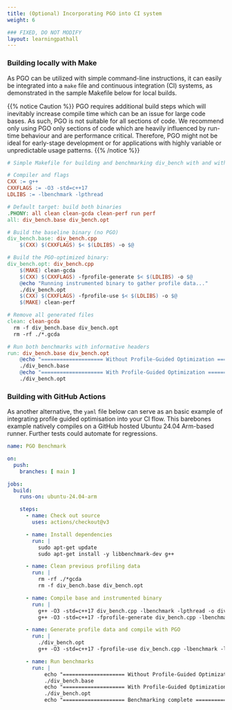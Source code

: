 ```yaml
---
title: (Optional) Incorporating PGO into CI system
weight: 6

### FIXED, DO NOT MODIFY
layout: learningpathall
---
```


### Building locally with Make

As PGO can be utilized with simple command-line instructions, it can easily be integrated into a `make` file and continuous integration (CI) systems, as demonstrated in the sample Makefile below for local builds.

{{% notice Caution %}}
PGO requires additional build steps which will inevitably increase compile time which can be an issue for large code bases. As such, PGO is not suitable for all sections of code. We recommend only using PGO only sections of code which are heavily influenced by run-time behaviour and are performance critical. Therefore, PGO might not be ideal for early-stage development or for applications with highly variable or unpredictable usage patterns.
{{% /notice %}}


```makefile
# Simple Makefile for building and benchmarking div_bench with and without PGO

# Compiler and flags
CXX := g++
CXXFLAGS := -O3 -std=c++17
LDLIBS := -lbenchmark -lpthread

# Default target: build both binaries
.PHONY: all clean clean-gcda clean-perf run perf
all: div_bench.base div_bench.opt

# Build the baseline binary (no PGO)
div_bench.base: div_bench.cpp
	$(CXX) $(CXXFLAGS) $< $(LDLIBS) -o $@

# Build the PGO-optimized binary:
div_bench.opt: div_bench.cpp
	$(MAKE) clean-gcda
	$(CXX) $(CXXFLAGS) -fprofile-generate $< $(LDLIBS) -o $@
	@echo "Running instrumented binary to gather profile data..."
	./div_bench.opt
	$(CXX) $(CXXFLAGS) -fprofile-use $< $(LDLIBS) -o $@
	$(MAKE) clean-perf

# Remove all generated files
clean: clean-gcda
  rm -f div_bench.base div_bench.opt
  rm -rf ./*.gcda

# Run both benchmarks with informative headers
run: div_bench.base div_bench.opt
	@echo "==================== Without Profile-Guided Optimization ===================="
	./div_bench.base
	@echo "==================== With Profile-Guided Optimization ===================="
	./div_bench.opt
```

### Building with GitHub Actions

As another alternative, the `yaml` file below can serve as an basic example of integrating profile guided optimisation into your CI flow. This barebones example natively compiles on a GitHub hosted Ubuntu 24.04 Arm-based runner. Further tests could automate for regressions. 

```yaml
name: PGO Benchmark

on:
  push:
    branches: [ main ]

jobs:
  build:
    runs-on: ubuntu-24.04-arm

    steps:
      - name: Check out source
        uses: actions/checkout@v3

      - name: Install dependencies
        run: |
          sudo apt-get update
          sudo apt-get install -y libbenchmark-dev g++

      - name: Clean previous profiling data
        run: |
          rm -rf ./*gcda
          rm -f div_bench.base div_bench.opt

      - name: Compile base and instrumented binary
        run: |
          g++ -O3 -std=c++17 div_bench.cpp -lbenchmark -lpthread -o div_bench.base
          g++ -O3 -std=c++17 -fprofile-generate div_bench.cpp -lbenchmark -lpthread -o div_bench.opt

      - name: Generate profile data and compile with PGO
        run: |
          ./div_bench.opt
          g++ -O3 -std=c++17 -fprofile-use div_bench.cpp -lbenchmark -lpthread -o div_bench.opt

      - name: Run benchmarks
        run: |
            echo "==================== Without Profile-Guided Optimization ===================="
            ./div_bench.base
            echo "==================== With Profile-Guided Optimization ===================="
            ./div_bench.opt
            echo "==================== Benchmarking complete ===================="
```